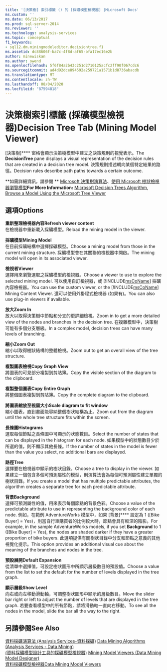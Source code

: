 ```yaml
---
title: '[決策樹] 索引標籤 () 的 [採礦模型檢視器] |Microsoft Docs'
ms.custom: ''
ms.date: 06/13/2017
ms.prod: sql-server-2014
ms.reviewer: ''
ms.technology: analysis-services
ms.topic: conceptual
f1_keywords:
- sql12.dm.miningmodeleditor.decisiontree.f1
ms.assetid: dc88606f-ba7c-4f8d-af65-bfa17ec16e2b
author: minewiskan
ms.author: owend
ms.openlocfilehash: 5f6f84a2b43c251d2710125acfc2ff90f067cdc6
ms.sourcegitcommit: ad4d92dce894592a259721a1571b1d8736abacdb
ms.translationtype: MT
ms.contentlocale: zh-TW
ms.lasthandoff: 08/04/2020
ms.locfileid: "87594818"
---
```

# <a name="decision-tree-tab-mining-model-viewer"></a><span data-ttu-id="73266-102">決策樹索引標籤 (採礦模型檢視器)</span><span class="sxs-lookup"><span data-stu-id="73266-102">Decision Tree Tab (Mining Model Viewer)</span></span>
  <span data-ttu-id="73266-103">[決策樹]\*\*\*\* 窗格會顯示決策樹模型中建立之決策規則的視覺表示。</span><span class="sxs-lookup"><span data-stu-id="73266-103">The **DecisionTree** pane displays a visual representation of the decision rules that are created in a decision tree model.</span></span> <span data-ttu-id="73266-104">決策規則描述朝向某個特定結果的路徑。</span><span class="sxs-lookup"><span data-stu-id="73266-104">Decision rules describe path paths towards a certain outcome.</span></span>  
  
 <span data-ttu-id="73266-105">\*\*如需詳細資訊，請參閱 \*\* [Microsoft 決策樹演算法](data-mining/microsoft-decision-trees-algorithm.md)、[使用 Microsoft 樹狀檢視器瀏覽模型](data-mining/browse-a-model-using-the-microsoft-tree-viewer.md)</span><span class="sxs-lookup"><span data-stu-id="73266-105">**For More Information:** [Microsoft Decision Trees Algorithm](data-mining/microsoft-decision-trees-algorithm.md), [Browse a Model Using the Microsoft Tree Viewer](data-mining/browse-a-model-using-the-microsoft-tree-viewer.md)</span></span>  
  
## <a name="options"></a><span data-ttu-id="73266-106">選項</span><span class="sxs-lookup"><span data-stu-id="73266-106">Options</span></span>  
 <span data-ttu-id="73266-107">**重新整理檢視器內容**</span><span class="sxs-lookup"><span data-stu-id="73266-107">**Refresh viewer content**</span></span>  
 <span data-ttu-id="73266-108">在檢視器中重新載入採礦模型。</span><span class="sxs-lookup"><span data-stu-id="73266-108">Reload the mining model in the viewer.</span></span>  
  
 <span data-ttu-id="73266-109">**採礦模型**</span><span class="sxs-lookup"><span data-stu-id="73266-109">**Mining Model**</span></span>  
 <span data-ttu-id="73266-110">在目前採礦結構中選擇採礦模型。</span><span class="sxs-lookup"><span data-stu-id="73266-110">Choose a mining model from those in the current mining structure.</span></span> <span data-ttu-id="73266-111">採礦模型會在其關聯的檢視器中開啟。</span><span class="sxs-lookup"><span data-stu-id="73266-111">The mining model will open in its associated viewer.</span></span>  
  
 <span data-ttu-id="73266-112">**檢視者**</span><span class="sxs-lookup"><span data-stu-id="73266-112">**Viewer**</span></span>  
 <span data-ttu-id="73266-113">選擇用來瀏覽選取之採礦模型的檢視器。</span><span class="sxs-lookup"><span data-stu-id="73266-113">Choose a viewer to use to explore the selected mining model.</span></span> <span data-ttu-id="73266-114">可以使用自訂檢視器，或 [!INCLUDE[msCoName](../includes/msconame-md.md)] 採礦內容檢視器。</span><span class="sxs-lookup"><span data-stu-id="73266-114">You can use the custom viewer, or the [!INCLUDE[msCoName](../includes/msconame-md.md)] Mining Content Viewer.</span></span> <span data-ttu-id="73266-115">還可以使用外掛程式檢視器 (如果有)。</span><span class="sxs-lookup"><span data-stu-id="73266-115">You can also use plug-in viewers if available.</span></span>  
  
 <span data-ttu-id="73266-116">**放大**</span><span class="sxs-lookup"><span data-stu-id="73266-116">**Zoom In**</span></span>  
 <span data-ttu-id="73266-117">放大以取得決策樹中節點和分支的更詳細檢視。</span><span class="sxs-lookup"><span data-stu-id="73266-117">Zoom in to get a more detailed view of the nodes and branches in the decision tree.</span></span> <span data-ttu-id="73266-118">在複雜模型中，決策樹可能有多個分支層級。</span><span class="sxs-lookup"><span data-stu-id="73266-118">In a complex model, decision trees can have many levels of branching.</span></span>  
  
 <span data-ttu-id="73266-119">**縮小**</span><span class="sxs-lookup"><span data-stu-id="73266-119">**Zoom Out**</span></span>  
 <span data-ttu-id="73266-120">縮小以取得樹狀結構的整體檢視。</span><span class="sxs-lookup"><span data-stu-id="73266-120">Zoom out to get an overall view of the tree structure.</span></span>  
  
 <span data-ttu-id="73266-121">**複製圖表檢視**</span><span class="sxs-lookup"><span data-stu-id="73266-121">**Copy Graph View**</span></span>  
 <span data-ttu-id="73266-122">將圖表的可見部分複製到剪貼簿。</span><span class="sxs-lookup"><span data-stu-id="73266-122">Copy the visible section of the diagram to the clipboard.</span></span>  
  
 <span data-ttu-id="73266-123">**複製整個圖表**</span><span class="sxs-lookup"><span data-stu-id="73266-123">**Copy Entire Graph**</span></span>  
 <span data-ttu-id="73266-124">將整個圖表複製到剪貼簿。</span><span class="sxs-lookup"><span data-stu-id="73266-124">Copy the complete diagram to the clipboard.</span></span>  
  
 <span data-ttu-id="73266-125">**將圖表縮放至視窗大小**</span><span class="sxs-lookup"><span data-stu-id="73266-125">**Scale diagram to fit window**</span></span>  
 <span data-ttu-id="73266-126">縮小圖表，直到畫面能容納整個樹狀結構為止。</span><span class="sxs-lookup"><span data-stu-id="73266-126">Zoom out from the diagram until the whole tree structure fits within the screen.</span></span>  
  
 <span data-ttu-id="73266-127">**長條圖**</span><span class="sxs-lookup"><span data-stu-id="73266-127">**Histograms**</span></span>  
 <span data-ttu-id="73266-128">選取每個節點之長條圖中可顯示的狀態數目。</span><span class="sxs-lookup"><span data-stu-id="73266-128">Select the number of states that can be displayed in the histogram for each node.</span></span> <span data-ttu-id="73266-129">如果模型中的狀態數目少於所選的值，則不顯示其他長條。</span><span class="sxs-lookup"><span data-stu-id="73266-129">If the number of states in the model is fewer than the value you select, no additional bars are displayed.</span></span>  
  
 <span data-ttu-id="73266-130">**路徑**</span><span class="sxs-lookup"><span data-stu-id="73266-130">**Tree**</span></span>  
 <span data-ttu-id="73266-131">選擇要在檢視器中顯示的樹狀目錄。</span><span class="sxs-lookup"><span data-stu-id="73266-131">Choose a tree to display in the viewer.</span></span> <span data-ttu-id="73266-132">如果建立一個包含多個可預測屬性的模型，則演算法會為每個可預測屬性建立單獨的樹狀目錄。</span><span class="sxs-lookup"><span data-stu-id="73266-132">If you create a model that has multiple predictable attributes, the algorithm creates a separate tree for each predictable attribute.</span></span>  
  
 <span data-ttu-id="73266-133">**背景**</span><span class="sxs-lookup"><span data-stu-id="73266-133">**Background**</span></span>  
 <span data-ttu-id="73266-134">選擇可預測屬性的值，用來表示每個節點的背景色彩。</span><span class="sxs-lookup"><span data-stu-id="73266-134">Choose a value of the predictable attribute to use in representing the background color of each node.</span></span> <span data-ttu-id="73266-135">例如，在範例 AdventureWorks 模型中，如果 [背景]\*\*\*\* 設定為 1 ([Bike Buyer] = Yes)，則當自行車購買者的比例較大時，節點會具有較深的陰影。</span><span class="sxs-lookup"><span data-stu-id="73266-135">For example, in the sample AdventureWorks models, if you set **Background** to 1 ([Bike Buyer] = Yes), the nodes are shaded darker if they have a greater proportion of bike buyers.</span></span> <span data-ttu-id="73266-136">此選項提供有關樹狀目錄中分支和節點之意義的其他視覺化提示。</span><span class="sxs-lookup"><span data-stu-id="73266-136">This option provides an additional visual cue about the meaning of the branches and nodes in the tree.</span></span>  
  
 <span data-ttu-id="73266-137">**預設展開**</span><span class="sxs-lookup"><span data-stu-id="73266-137">**Default Expansion**</span></span>  
 <span data-ttu-id="73266-138">從清單中選擇值，可設定樹狀圖形中所顯示層級數目的預設值。</span><span class="sxs-lookup"><span data-stu-id="73266-138">Choose a value from the list to set the default for the number of levels displayed in the tree graph.</span></span>  
  
 <span data-ttu-id="73266-139">**顯示層級**</span><span class="sxs-lookup"><span data-stu-id="73266-139">**Show Level**</span></span>  
 <span data-ttu-id="73266-140">向右或向左移動滑動軸，可調整樹狀圖形中顯示的層級數目。</span><span class="sxs-lookup"><span data-stu-id="73266-140">Move the slider bar right or left to adjust the number of levels that are displayed in the tree graph.</span></span> <span data-ttu-id="73266-141">若要查看模型中的所有節點，請將滑動軸一直向右移動。</span><span class="sxs-lookup"><span data-stu-id="73266-141">To see all the nodes in the model, slide the bar all the way to the right.</span></span>  
  
## <a name="see-also"></a><span data-ttu-id="73266-142">另請參閱</span><span class="sxs-lookup"><span data-stu-id="73266-142">See Also</span></span>  
 <span data-ttu-id="73266-143">[資料採礦演算法 &#40;Analysis Services-資料採礦&#41;](data-mining/data-mining-algorithms-analysis-services-data-mining.md) </span><span class="sxs-lookup"><span data-stu-id="73266-143">[Data Mining Algorithms &#40;Analysis Services - Data Mining&#41;](data-mining/data-mining-algorithms-analysis-services-data-mining.md) </span></span>  
 <span data-ttu-id="73266-144">[&#40;資料採礦模型設計工具的採礦模型檢視器&#41;](mining-model-viewers-data-mining-model-designer.md) </span><span class="sxs-lookup"><span data-stu-id="73266-144">[Mining Model Viewers &#40;Data Mining Model Designer&#41;](mining-model-viewers-data-mining-model-designer.md) </span></span>  
 [<span data-ttu-id="73266-145">資料採礦模型檢視器</span><span class="sxs-lookup"><span data-stu-id="73266-145">Data Mining Model Viewers</span></span>](data-mining/data-mining-model-viewers.md)  
  
  
